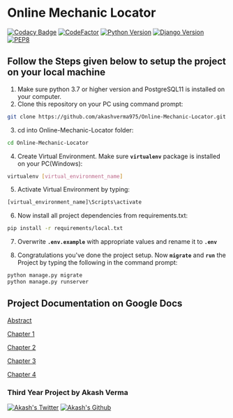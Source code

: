 # Online Mechanic Locator 
[![Codacy Badge](https://api.codacy.com/project/badge/Grade/2561cd85d8954b7db6f66dc8f981e1e6)](https://app.codacy.com/app/akashverma975/Online-Mechanic-Locator?utm_source=github.com&utm_medium=referral&utm_content=akashverma975/Online-Mechanic-Locator&utm_campaign=Badge_Grade_Dashboard)
[![CodeFactor](https://www.codefactor.io/repository/github/akashverma975/online-mechanic-locator/badge)](https://www.codefactor.io/repository/github/akashverma975/online-mechanic-locator)
[![Python Version](https://img.shields.io/badge/python-3.7-brightgreen.svg)](https://python.org)
[![Django Version](https://img.shields.io/badge/django-2.1-brightgreen.svg)](https://djangoproject.com)
[![PEP8](https://img.shields.io/badge/code%20style-pep8-brightgreen.svg)](https://www.python.org/dev/peps/pep-0008/)

## Follow the Steps given below to setup the project on your local machine
1.  Make sure python 3.7 or higher version and PostgreSQL11 is installed on your computer.
2.  Clone this repository on your PC using command prompt: 
```bash
git clone https://github.com/akashverma975/Online-Mechanic-Locator.git
```
3.  cd into Online-Mechanic-Locator folder:
```bash
cd Online-Mechanic-Locator
```
4.  Create Virtual Environment. Make sure **`virtualenv`** package is installed on your PC(Windows):
```bash
virtualenv [virtual_environment_name]
```
5.  Activate Virtual Environment by typing:
```bash
[virtual_environment_name]\Scripts\activate
```
6.  Now install all project dependencies from requirements.txt:
```bash
pip install -r requirements/local.txt
```
7.  Overwrite **`.env.example`** with appropriate values and rename it to **`.env`**

8.  Congratulations you've done the project setup. 
Now **`migrate`** and **`run`** the Project by typing the following in the command prompt:
```bash
python manage.py migrate
python manage.py runserver
```
## Project Documentation on Google Docs

[Abstract](https://docs.google.com/document/d/15q6ni0XfJC8W280yvM3gqjdmXc8whTw-1gG6V-q9eDo/edit?usp=sharing)

[Chapter 1](https://docs.google.com/document/d/1l0vjIsgVoaNFvag0M4jeoBKtx-0gDE7O11g7I2MB_DQ/edit?usp=sharing)

[Chapter 2](https://docs.google.com/document/d/1n0NgNLkdopNZUxWGa-XUGjGg9PUuM0SiYD0B9bkoBaI/edit?usp=sharing)

[Chapter 3](https://docs.google.com/document/d/1Y2kx2FiFXqDHKTj0zySrSf7NBnvn20WxVvQSt9X2Pjc/edit?usp=sharing)

[Chapter 4](https://docs.google.com/document/d/198WyLN42KShP_XFUVctJpNC39JNFb5kFiQNnHkq7Y9E/edit?usp=sharing)

### Third Year Project by Akash Verma 
[![Akash's Twitter](https://img.shields.io/twitter/follow/akashvermapro.svg?label=Follow&style=social)](http://www.twitter.com/akashvermapro) [![Akash's Github](https://img.shields.io/github/followers/akashverma975.svg?label=Follow&style=social)](https://github.com/akashverma975)

